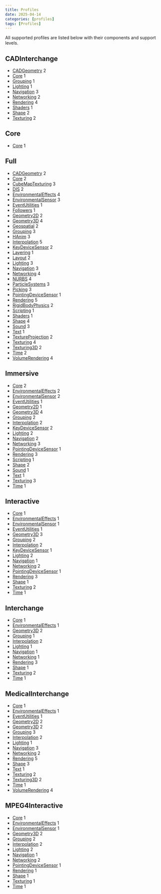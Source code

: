 ```yaml
---
title: Profiles
date: 2025-04-14
categories: [profiles]
tags: [Profiles]
---
```

All supported profiles are listed below with their components and support levels.

## CADInterchange

- [CADGeometry](/x_ite/components/overview/#cadgeometry) 2
- [Core](/x_ite/components/overview/#core) 1
- [Grouping](/x_ite/components/overview/#grouping) 1
- [Lighting](/x_ite/components/overview/#lighting) 1
- [Navigation](/x_ite/components/overview/#navigation) 3
- [Networking](/x_ite/components/overview/#networking) 2
- [Rendering](/x_ite/components/overview/#rendering) 4
- [Shaders](/x_ite/components/overview/#shaders) 1
- [Shape](/x_ite/components/overview/#shape) 2
- [Texturing](/x_ite/components/overview/#texturing) 2

## Core

- [Core](/x_ite/components/overview/#core) 1

## Full

- [CADGeometry](/x_ite/components/overview/#cadgeometry) 2
- [Core](/x_ite/components/overview/#core) 2
- [CubeMapTexturing](/x_ite/components/overview/#cubemaptexturing) 3
- [DIS](/x_ite/components/overview/#dis) 2
- [EnvironmentalEffects](/x_ite/components/overview/#environmentaleffects) 4
- [EnvironmentalSensor](/x_ite/components/overview/#environmentalsensor) 3
- [EventUtilities](/x_ite/components/overview/#eventutilities) 1
- [Followers](/x_ite/components/overview/#followers) 1
- [Geometry2D](/x_ite/components/overview/#geometry2d) 2
- [Geometry3D](/x_ite/components/overview/#geometry3d) 4
- [Geospatial](/x_ite/components/overview/#geospatial) 2
- [Grouping](/x_ite/components/overview/#grouping) 3
- [HAnim](/x_ite/components/overview/#hanim) 3
- [Interpolation](/x_ite/components/overview/#interpolation) 5
- [KeyDeviceSensor](/x_ite/components/overview/#keydevicesensor) 2
- [Layering](/x_ite/components/overview/#layering) 1
- [Layout](/x_ite/components/overview/#layout) 2
- [Lighting](/x_ite/components/overview/#lighting) 3
- [Navigation](/x_ite/components/overview/#navigation) 3
- [Networking](/x_ite/components/overview/#networking) 4
- [NURBS](/x_ite/components/overview/#nurbs) 4
- [ParticleSystems](/x_ite/components/overview/#particlesystems) 3
- [Picking](/x_ite/components/overview/#picking) 3
- [PointingDeviceSensor](/x_ite/components/overview/#pointingdevicesensor) 1
- [Rendering](/x_ite/components/overview/#rendering) 5
- [RigidBodyPhysics](/x_ite/components/overview/#rigidbodyphysics) 2
- [Scripting](/x_ite/components/overview/#scripting) 1
- [Shaders](/x_ite/components/overview/#shaders) 1
- [Shape](/x_ite/components/overview/#shape) 4
- [Sound](/x_ite/components/overview/#sound) 3
- [Text](/x_ite/components/overview/#text) 1
- [TextureProjection](/x_ite/components/overview/#textureprojection) 2
- [Texturing](/x_ite/components/overview/#texturing) 4
- [Texturing3D](/x_ite/components/overview/#texturing3d) 2
- [Time](/x_ite/components/overview/#time) 2
- [VolumeRendering](/x_ite/components/overview/#volumerendering) 4

## Immersive

- [Core](/x_ite/components/overview/#core) 2
- [EnvironmentalEffects](/x_ite/components/overview/#environmentaleffects) 2
- [EnvironmentalSensor](/x_ite/components/overview/#environmentalsensor) 2
- [EventUtilities](/x_ite/components/overview/#eventutilities) 1
- [Geometry2D](/x_ite/components/overview/#geometry2d) 1
- [Geometry3D](/x_ite/components/overview/#geometry3d) 4
- [Grouping](/x_ite/components/overview/#grouping) 2
- [Interpolation](/x_ite/components/overview/#interpolation) 2
- [KeyDeviceSensor](/x_ite/components/overview/#keydevicesensor) 2
- [Lighting](/x_ite/components/overview/#lighting) 2
- [Navigation](/x_ite/components/overview/#navigation) 2
- [Networking](/x_ite/components/overview/#networking) 3
- [PointingDeviceSensor](/x_ite/components/overview/#pointingdevicesensor) 1
- [Rendering](/x_ite/components/overview/#rendering) 3
- [Scripting](/x_ite/components/overview/#scripting) 1
- [Shape](/x_ite/components/overview/#shape) 2
- [Sound](/x_ite/components/overview/#sound) 1
- [Text](/x_ite/components/overview/#text) 1
- [Texturing](/x_ite/components/overview/#texturing) 3
- [Time](/x_ite/components/overview/#time) 1

## Interactive

- [Core](/x_ite/components/overview/#core) 1
- [EnvironmentalEffects](/x_ite/components/overview/#environmentaleffects) 1
- [EnvironmentalSensor](/x_ite/components/overview/#environmentalsensor) 1
- [EventUtilities](/x_ite/components/overview/#eventutilities) 1
- [Geometry3D](/x_ite/components/overview/#geometry3d) 3
- [Grouping](/x_ite/components/overview/#grouping) 2
- [Interpolation](/x_ite/components/overview/#interpolation) 2
- [KeyDeviceSensor](/x_ite/components/overview/#keydevicesensor) 1
- [Lighting](/x_ite/components/overview/#lighting) 2
- [Navigation](/x_ite/components/overview/#navigation) 1
- [Networking](/x_ite/components/overview/#networking) 2
- [PointingDeviceSensor](/x_ite/components/overview/#pointingdevicesensor) 1
- [Rendering](/x_ite/components/overview/#rendering) 3
- [Shape](/x_ite/components/overview/#shape) 1
- [Texturing](/x_ite/components/overview/#texturing) 2
- [Time](/x_ite/components/overview/#time) 1

## Interchange

- [Core](/x_ite/components/overview/#core) 1
- [EnvironmentalEffects](/x_ite/components/overview/#environmentaleffects) 1
- [Geometry3D](/x_ite/components/overview/#geometry3d) 2
- [Grouping](/x_ite/components/overview/#grouping) 1
- [Interpolation](/x_ite/components/overview/#interpolation) 2
- [Lighting](/x_ite/components/overview/#lighting) 1
- [Navigation](/x_ite/components/overview/#navigation) 1
- [Networking](/x_ite/components/overview/#networking) 1
- [Rendering](/x_ite/components/overview/#rendering) 3
- [Shape](/x_ite/components/overview/#shape) 1
- [Texturing](/x_ite/components/overview/#texturing) 2
- [Time](/x_ite/components/overview/#time) 1

## MedicalInterchange

- [Core](/x_ite/components/overview/#core) 1
- [EnvironmentalEffects](/x_ite/components/overview/#environmentaleffects) 1
- [EventUtilities](/x_ite/components/overview/#eventutilities) 1
- [Geometry2D](/x_ite/components/overview/#geometry2d) 2
- [Geometry3D](/x_ite/components/overview/#geometry3d) 2
- [Grouping](/x_ite/components/overview/#grouping) 3
- [Interpolation](/x_ite/components/overview/#interpolation) 2
- [Lighting](/x_ite/components/overview/#lighting) 1
- [Navigation](/x_ite/components/overview/#navigation) 3
- [Networking](/x_ite/components/overview/#networking) 2
- [Rendering](/x_ite/components/overview/#rendering) 5
- [Shape](/x_ite/components/overview/#shape) 3
- [Text](/x_ite/components/overview/#text) 1
- [Texturing](/x_ite/components/overview/#texturing) 2
- [Texturing3D](/x_ite/components/overview/#texturing3d) 2
- [Time](/x_ite/components/overview/#time) 1
- [VolumeRendering](/x_ite/components/overview/#volumerendering) 4

## MPEG4Interactive

- [Core](/x_ite/components/overview/#core) 1
- [EnvironmentalEffects](/x_ite/components/overview/#environmentaleffects) 1
- [EnvironmentalSensor](/x_ite/components/overview/#environmentalsensor) 1
- [Geometry3D](/x_ite/components/overview/#geometry3d) 2
- [Grouping](/x_ite/components/overview/#grouping) 2
- [Interpolation](/x_ite/components/overview/#interpolation) 2
- [Lighting](/x_ite/components/overview/#lighting) 2
- [Navigation](/x_ite/components/overview/#navigation) 1
- [Networking](/x_ite/components/overview/#networking) 2
- [PointingDeviceSensor](/x_ite/components/overview/#pointingdevicesensor) 1
- [Rendering](/x_ite/components/overview/#rendering) 1
- [Shape](/x_ite/components/overview/#shape) 1
- [Texturing](/x_ite/components/overview/#texturing) 1
- [Time](/x_ite/components/overview/#time) 1
